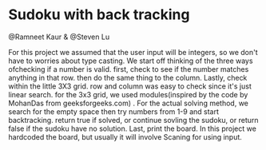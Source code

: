 # Sudoku with back tracking
@Ramneet Kaur &
@Steven Lu

For this project we assumed that the user input will be integers, so we don't have to worries about type casting. We start off thinking of the three ways ofchecking if a number is valid. first, check to see if the number matches anything in that row. then do the same thing to the column. Lastly, check within the little 3X3 grid. row and column was easy to check since it's just linear search. for the 3x3 grid, we used modules(inspired by the code by MohanDas from geeksforgeeks.com) . For the actual solving method, we search for the empty space then try numbers from 1-9 and start backtracking. return true if solved, or continue sovling the sudoku, or return false if the sudoku have no solution. Last, print the board.
In this project we hardcoded the board, but usually it will involve Scaning for using input.

